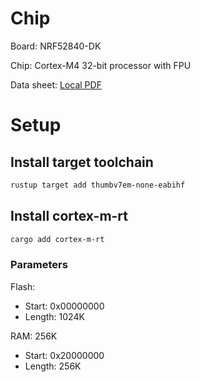 # Chip

Board: NRF52840-DK

Chip: Cortex-M4 32-bit processor with FPU

Data sheet: [Local PDF](./datasheet.pdf)


# Setup

## Install target toolchain

```bash
rustup target add thumbv7em-none-eabihf
```

## Install cortex-m-rt

```bash
cargo add cortex-m-rt
```

### Parameters

Flash:

- Start: 0x00000000 <!-- Source: page 23 of the data sheet -->
- Length: 1024K     <!-- Source: page 2 of the data sheet -->

RAM: 256K

- Start: 0x20000000 <!-- Source: page 23 of the data sheet -->
- Length: 256K      <!-- Source: page 2 of the data sheet -->
